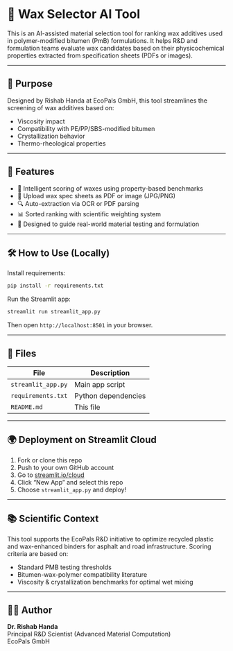 # 🧪 Wax Selector AI Tool

This is an AI-assisted material selection tool for ranking wax additives used in polymer-modified bitumen (PmB) formulations. It helps R&D and formulation teams evaluate wax candidates based on their physicochemical properties extracted from specification sheets (PDFs or images).

---

## 🎯 Purpose

Designed by Rishab Handa at EcoPals GmbH, this tool streamlines the screening of wax additives based on:

- Viscosity impact
- Compatibility with PE/PP/SBS-modified bitumen
- Crystallization behavior
- Thermo-rheological properties

---

## 🚀 Features

- 🧠 Intelligent scoring of waxes using property-based benchmarks
- 📎 Upload wax spec sheets as PDF or image (JPG/PNG)
- 🔍 Auto-extraction via OCR or PDF parsing
- 📊 Sorted ranking with scientific weighting system
- 🧪 Designed to guide real-world material testing and formulation

---

## 🛠️ How to Use (Locally)

Install requirements:
```bash
pip install -r requirements.txt
```

Run the Streamlit app:
```bash
streamlit run streamlit_app.py
```

Then open `http://localhost:8501` in your browser.

---

## 📂 Files

| File                | Description                                  |
|---------------------|----------------------------------------------|
| `streamlit_app.py`  | Main app script                              |
| `requirements.txt`  | Python dependencies                          |
| `README.md`         | This file                                    |

---

## 🌍 Deployment on Streamlit Cloud

1. Fork or clone this repo
2. Push to your own GitHub account
3. Go to [streamlit.io/cloud](https://streamlit.io/cloud)
4. Click “New App” and select this repo
5. Choose `streamlit_app.py` and deploy!

---

## 📚 Scientific Context

This tool supports the EcoPals R&D initiative to optimize recycled plastic and wax-enhanced binders for asphalt and road infrastructure. Scoring criteria are based on:

- Standard PMB testing thresholds
- Bitumen-wax-polymer compatibility literature
- Viscosity & crystallization benchmarks for optimal wet mixing

---

## 👨‍🔬 Author

**Dr. Rishab Handa**  
Principal R&D Scientist
(Advanced Material Computation)  
EcoPals GmbH